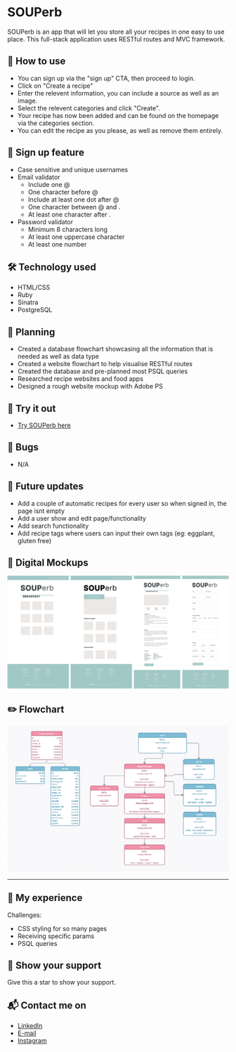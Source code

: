 # SOUPerb
SOUPerb is an app that will let you store all your recipes in one easy to use place.
This full-stack application uses RESTful routes and MVC framework.

## 🍲 How to use
- You can sign up via the "sign up" CTA, then proceed to login.
- Click on "Create a recipe"
- Enter the relevent information, you can include a source as well as an image.
- Select the relevent categories and click "Create".
- Your recipe has now been added and can be found on the homepage via the categories section.
- You can edit the recipe as you please, as well as remove them entirely.

## 🔐 Sign up feature
- Case sensitive and unique usernames
- Email validator
  - Include one @
  - One character before @
  - Include at least one dot after @
  - One character between @ and .
  - At least one character after .
- Password validator
  - Minimum 8 characters long
  - At least one uppercase character
  - At least one number

## 🛠️ Technology used
- HTML/CSS
- Ruby
- Sinatra
- PostgreSQL

## 📐 Planning
- Created a database flowchart showcasing all the information that is needed as well as data type
- Created a website flowchart to help visualise RESTful routes
- Created the database and pre-planned most PSQL queries
- Researched recipe websites and food apps
- Designed a rough website mockup with Adobe PS

## 🍳 Try it out
- [Try SOUPerb here](https://secure-tundra-99837.herokuapp.com/login)

## 🐛 Bugs
- N/A

## 🌱  Future updates
- Add a couple of automatic recipes for every user so when signed in, the page isnt empty
- Add a user show and edit page/functionality
- Add search functionality
- Add recipe tags where users can input their own tags (eg: eggplant, gluten free)

## 🎨 Digital Mockups
![](https://raw.githubusercontent.com/TypeSammy/souperb/master/screenshot/websitemockup.png)

## ✏️ Flowchart

![](https://raw.githubusercontent.com/TypeSammy/souperb/master/screenshot/flowcharts.png)

***

## 💫 My experience
Challenges:
- CSS styling for so many pages
- Receiving specific params
- PSQL queries

## 🌟 Show your support
Give this a star to show your support.

## 📬 Contact me on
- [LinkedIn](https://www.linkedin.com/in/samantha-gold-90b939a9/)
- [E-mail](mailto:typesammy@gmail.com)
- [Instagram](https://www.instagram.com/typesammy_)
